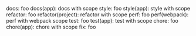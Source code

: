 docs: foo
docs(app): docs with scope
style: foo
style(app): style with scope
refactor: foo
refactor(project): refactor with scope
perf: foo
perf(webpack): perf with webpack scope
test: foo
test(app): test with scope
chore: foo
chore(app): chore with scope
fix: foo
